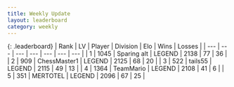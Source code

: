 ```yaml
---
title: Weekly Update
layout: leaderboard
category: weekly
---
```


{: .leaderboard}
| Rank | LV | Player | Division | Elo | Wins | Losses |
| --- | --- | --- | --- | --- | --- | --- |
| <span data-change="3">1</span> | 1045 | <span title="ID: 203132">Sparing alt</span> | LEGEND | <span data-change="198">2138</span> | <span data-change="54">77</span> | <span data-change="22">36</span> |
| <span data-change="-">2</span> | 909 | <span title="ID: 228528">ChessMaster1</span> | LEGEND | <span data-change="-">2125</span> | <span data-change="-">68</span> | <span data-change="-">20</span> |
| <span data-change="8">3</span> | 522 | <span title="ID: 170123">tails55</span> | LEGEND | <span data-change="230">2115</span> | <span data-change="41">49</span> | <span data-change="9">13</span> |
| <span data-change="10">4</span> | 1364 | <span title="ID: 164871">TeamMario</span> | LEGEND | <span data-change="233">2108</span> | <span data-change="30">41</span> | <span data-change="3">6</span> |
| <span data-change="71">5</span> | 351 | <span title="ID: 398821">MERTOTEL</span> | LEGEND | <span data-change="346">2096</span> | <span data-change="61">67</span> | <span data-change="20">25</span> |